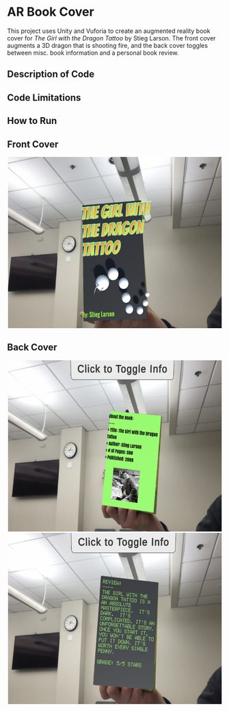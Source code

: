 # AR Book Cover
This project uses Unity and Vuforia to create an augmented reality book cover for *The Girl with the Dragon Tattoo* by Stieg Larson. The front cover augments a 3D dragon that is shooting fire, and the back cover toggles between misc. book information and a personal book review. 

## Description of Code

## Code Limitations

## How to Run

## Front Cover

<p align="center">
<img src="Deliverables/Front_Cover.png" width="500" height="400" />
</p>

## Back Cover
<p align="center">
<img src="Deliverables/Back_Cover_View1.png" width="500" height="400">   <img src="Deliverables/Back_Cover_View2.png" width="500" height="400">
  </p>
